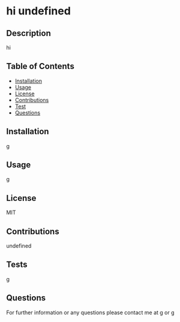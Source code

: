 
  # hi undefined
  ## Description
  hi

  ## Table of Contents
  - [Installation](#installation)
  - [Usage](#usage)
  - [License](#license)
  - [Contributions](#contributing)
  - [Test](#tests)
  - [Questions](#questions)

  ## Installation
  g

  ## Usage
  g

  ## License
  MIT

  ## Contributions
  undefined

  ## Tests
  g

  ## Questions
  For further information or any questions please contact me at g or g 
